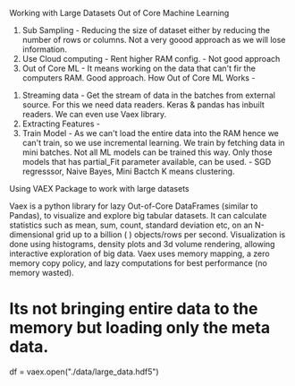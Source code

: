 Working with Large Datasets
Out of Core Machine Learning
1) Sub Sampling - Reducing the size of dataset either by reducing the number of rows or columns. Not a very goood approach as we will lose information.
2) Use Cloud computing - Rent higher RAM config. - Not good approach
3) Out of Core ML - It means working on the data that can't fir the computers RAM. Good approach.
How Out of Core ML Works - 
1. Streaming data - Get the stream of data in the batches from external source. For this we need data readers. Keras & pandas has inbuilt readers. We can even use Vaex library.
2. Extracting Features - 
3. Train Model - As we can't load the entire data into the RAM hence we can't train, so we use incremental learning. We train by fetching data in mini batches. Not all ML models can be
trained this way. Only those models that has partial_Fit parameter available, can be used. - SGD regresssor, Naive Bayes, Mini Bactch K means clustering.

Using VAEX Package to work with large datasets

Vaex is a python library for lazy Out-of-Core DataFrames (similar to Pandas), to visualize and explore big tabular datasets. It can calculate statistics such as mean, sum, count, standard deviation etc, on an N-dimensional grid up to a billion (
) objects/rows per second. Visualization is done using histograms, density plots and 3d volume rendering, allowing interactive exploration of big data. Vaex uses memory mapping, a zero memory copy policy, and lazy computations for best performance (no memory wasted).

# Its not bringing entire data to the memory but loading only the meta data.
df = vaex.open("./data/large_data.hdf5")


